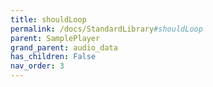 ```yaml
---
title: shouldLoop
permalink: /docs/StandardLibrary#shouldLoop
parent: SamplePlayer
grand_parent: audio_data
has_children: False
nav_order: 3
---
```

